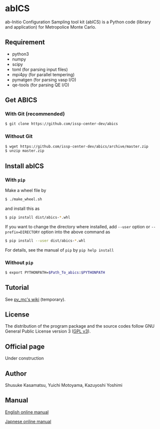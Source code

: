 # abICS
ab-Initio Configuration Sampling tool kit (abICS) is a Python code (library and application) for Metropolice Monte Carlo.

## Requirement

- python3
- numpy
- scipy
- toml (for parsing input files)
- mpi4py (for parallel tempering)
- pymatgen (for parsing vasp I/O)
- qe-tools (for parsing QE I/O)

## Get ABICS

### With Git (recommended)

``` bash
$ git clone https://github.com/issp-center-dev/abics
```

### Without Git

``` bash
$ wget https://github.com/issp-center-dev/abics/archive/master.zip
$ unzip master.zip
```

## Install abICS

### With `pip`

Make a wheel file by

``` bash
$ ./make_wheel.sh
```

and install this as

``` bash
$ pip install dist/abics-*.whl
```

If you want to change the directory where installed,
add `--user` option or `--prefix=DIRECTORY` option into the above command as

``` bash
$ pip install --user dist/abics-*.whl
```

For details, see the manual of `pip` by `pip help install`

### Without `pip`

``` bash
$ export PYTHONPATH=$Path_To_abics:$PYTHONPATH
```

## Tutorial

See [py_mc's wiki](https://github.com/skasamatsu/py_mc/wiki/Getting-Started) (temporary).

## License

The distribution of the program package and the source codes follow GNU General Public License version 3 ([GPL v3](http://www.gnu.org/licenses/gpl-3.0.en.html)). 

## Official page

Under construction

## Author

Shusuke Kasamatsu, Yuichi Motoyama, Kazuyoshi Yoshimi

## Manual

[English online manual](https://issp-center-dev.github.io/abICS/docs/sphinx/en/build/html/index.html)

[Japnese online manual](https://issp-center-dev.github.io/abICS/docs/sphinx/ja/build/html/index.html)
